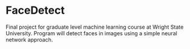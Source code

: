 # FaceDetect
Final project for graduate level machine learning course at Wright State University. Program will detect faces in images using a simple neural network approach.
